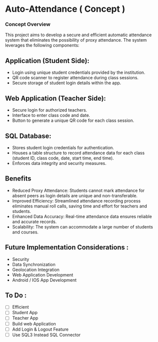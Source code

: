 # Auto-Attendance ( Concept )

### Concept Overview

This project aims to develop a secure and efficient automatic attendance system that eliminates the possibility of proxy attendance. The system leverages the following components:

## Application (Student Side):

- Login using unique student credentials provided by the institution.
- QR code scanner to register attendance during class sessions.
- Secure storage of student login details within the app.


## Web Application (Teacher Side):

- Secure login for authorized teachers.
- Interface to enter class code and date.
- Button to generate a unique QR code for each class session.


## SQL Database:

- Stores student login credentials for authentication.
- Houses a table structure to record attendance data for each class (student ID, class code, date, start time, end time).
- Enforces data integrity and security measures.


## Benefits

- Reduced Proxy Attendance: Students cannot mark attendance for absent peers as login details are unique and non-transferable.
- Improved Efficiency: Streamlined attendance recording process eliminates manual roll calls, saving time and effort for teachers and students.
- Enhanced Data Accuracy: Real-time attendance data ensures reliable and accurate records.
- Scalability: The system can accommodate a large number of students and courses.

## Future Implementation Considerations : 

- Security
- Data Synchronization
- Geolocation Integration
- Web Application Development 
- Android / IOS App Development

## To Do :

- [ ] Efficient
- [ ] Student App
- [ ] Teacher App
- [ ] Build web Application
- [ ] Add Login & Logout Feature
- [ ] Use SQL3 Instead SQL Connector

